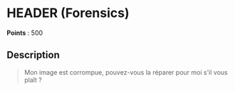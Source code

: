 # HEADER (Forensics)

**Points** : 500

## Description

> Mon image est corrompue, pouvez-vous la réparer pour moi s'il vous plaît ?
> 
